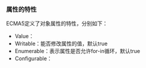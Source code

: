 ### 属性的特性
ECMA5定义了对象属性的特性，分别如下：
- Value：
- Writable：能否修改属性的值，默认true
- Enumerable：表示属性是否允许for-in循环，默认true
- Configurable：